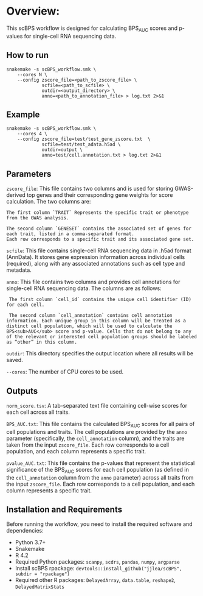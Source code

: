 
# Overview:
This scBPS workflow is designed for calculating BPS<sub>AUC</sub> scores and p-values for single-cell RNA sequencing data. 


## How to run

```Shell
snakemake -s scBPS_workflow.smk \
    --cores N \
    --config zscore_file=<path_to_zscore_file> \
             scfile=<path_to_scfile> \
             outdir=<output_directory> \
             anno=<path_to_annotation_file> > log.txt 2>&1
```


## Example

```Shell
snakemake -s scBPS_workflow.smk \
    --cores 4 \
    --config zscore_file=test/test_gene_zscore.txt  \
             scfile=test/test_adata.h5ad \
             outdir=output \
             anno=test/cell.annotation.txt > log.txt 2>&1
```


## Parameters

`zscore_file`: This file contains two columns and is used for storing GWAS-derived top genes and their corresponding gene weights for score calculation. The two columns are: 

	The first column `TRAIT` Represents the specific trait or phenotype from the GWAS analysis.
 
	The second column `GENESET` contains the associated set of genes for each trait, listed in a comma-separated format.
	Each row corresponds to a specific trait and its associated gene set. 


`scfile`: This file contains single-cell RNA sequencing data in .h5ad format (AnnData). It stores gene expression information across individual cells (required), along with any associated annotations such as cell type and metadata.


`anno`: This file contains two columns and provides cell annotations for single-cell RNA sequencing data. The columns are as follows: 

	 The first column `cell_id` contains the unique cell identifier (ID) for each cell.
 
	 The second column `cell_annotation` contains cell annotation information. Each unique group in this column will be treated as a distinct cell population, which will be used to calculate the BPS<sub>AUC</sub> score and p-value. Cells that do not belong to any of the relevant or interested cell population groups should be labeled as “other” in this column.


`outdir`: This directory specifies the output location where all results will be saved.


`--cores`: The number of CPU cores to be used. 

## Outputs

`norm_score.tsv`: A tab-separated text file containing cell-wise scores for each cell across all traits.

`BPS_AUC.txt`: This file contains the calculated BPS<sub>AUC</sub> scores for all pairs of cell populations and traits. The cell populations are provided by the `anno` parameter (specifically, the `cell_annotation` column), and the traits are taken from the input `zscore_file`. Each row corresponds to a cell population, and each column represents a specific trait. 

`pvalue_AUC.txt`: This file contains the p-values that represent the statistical significance of the BPS<sub>AUC</sub> scores for each cell population (as defined in the `cell_annotation` column from the `anno` parameter) across all traits from the input `zscore_file`. Each row corresponds to a cell population, and each column represents a specific trait.



## Installation and Requirements

Before running the workflow, you need to install the required software and dependencies:

- Python 3.7+
- Snakemake
- R 4.2
- Required Python packages: `scanpy`, `scdrs`, `pandas`, `numpy`, `argparse`
- Install scBPS rpackage: `devtools::install_github("jjlea/scBPS", subdir = "rpackage")`
- Required other R packages: `DelayedArray`, `data.table`, `reshape2`, `DelayedMatrixStats`



